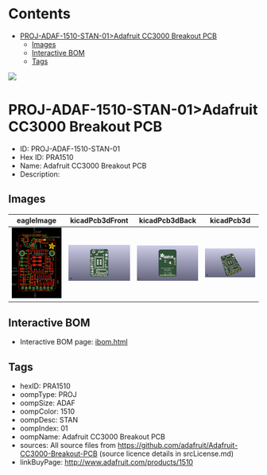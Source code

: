 



Contents
========

* [PROJ-ADAF-1510-STAN-01>Adafruit CC3000 Breakout PCB](#proj-adaf-1510-stan-01adafruit-cc3000-breakout-pcb)
	* [Images](#images)
	* [Interactive BOM](#interactive-bom)
	* [Tags](#tags)
  
![][im]
# PROJ-ADAF-1510-STAN-01>Adafruit CC3000 Breakout PCB

- ID: PROJ-ADAF-1510-STAN-01
- Hex ID: PRA1510
- Name: Adafruit CC3000 Breakout PCB
- Description: 

## Images
  
  

|eagleImage|kicadPcb3dFront|kicadPcb3dBack|kicadPcb3d|
| :---: | :---: | :---: | :---: |
|[![eagleImage](eagleImage_140.png)](eagleImage_600.png)|[![kicadPcb3dFront](kicadPcb3dFront_140.png)](kicadPcb3dFront_600.png)|[![kicadPcb3dBack](kicadPcb3dBack_140.png)](kicadPcb3dBack_600.png)|[![kicadPcb3d](kicadPcb3d_140.png)](kicadPcb3d_600.png)|

## Interactive BOM

- Interactive BOM page: [ibom.html](kicad/bom/ibom.html)

## Tags

- hexID: PRA1510
- oompType: PROJ
- oompSize: ADAF
- oompColor: 1510
- oompDesc: STAN
- oompIndex: 01
- oompName: Adafruit CC3000 Breakout PCB
- sources: All source files from https://github.com/adafruit/Adafruit-CC3000-Breakout-PCB (source licence details in srcLicense.md)
- linkBuyPage: http://www.adafruit.com/products/1510



[im]: kicadPcb3d_450.png
